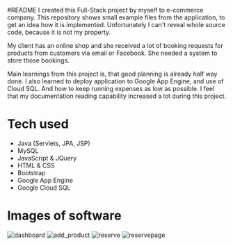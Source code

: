 #README
I created this Full-Stack project by myself to e-commerce company.
This repository shows small example files from the application, to get an idea how it is implemented. Unfortunately I can't reveal whole source code, because it is not my property.

My client has an online shop and she received a lot of booking requests for products from customers via email or Facebook. She needed a system to store those bookings.

Main learnings from this project is, that good planning is already half way done. I also learned to deploy application to Google App Engine, and use of Cloud SQL. And how to keep running expenses as low as possible. I feel that my documentation reading capability increased a lot during this project.

# Tech used
- Java (Servlets, JPA, JSP)
- MySQL
- JavaScript & JQuery
- HTML & CSS
- Bootstrap
- Google App Engine
- Google Cloud SQL



# Images of software
![dashboard](https://user-images.githubusercontent.com/73467682/148521109-70eb4e15-d8b4-462c-a0b2-6b4e572e539f.PNG)
![add_product](https://user-images.githubusercontent.com/73467682/148521104-d7568689-0104-499b-96a5-ed9eb7410d88.PNG)
![reserve](https://user-images.githubusercontent.com/73467682/148521110-ff1a626b-13cd-4103-ab71-df368832f400.PNG)
![reservepage](https://user-images.githubusercontent.com/73467682/148521111-ddb0ddd1-25e0-4d5d-ac8c-1ba1233d97f7.PNG)
